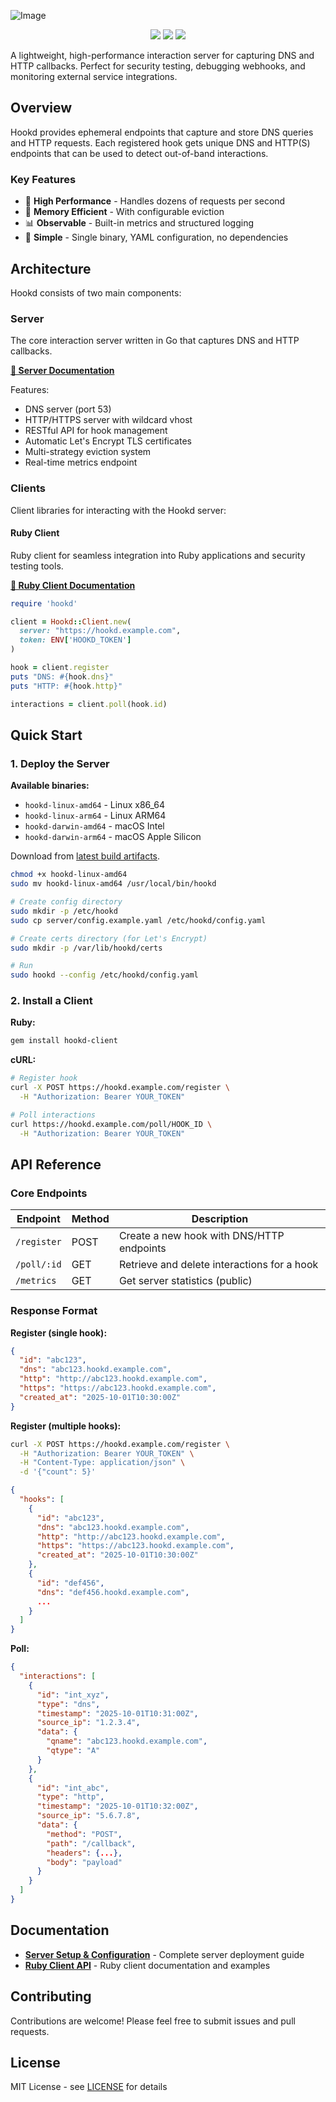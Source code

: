 ![Image](https://github.com/user-attachments/assets/89be446b-9b88-464a-bb4b-52a005969eea)

<p align="center">
    <a href="https://opensource.org/licenses/MIT"><img src="https://img.shields.io/badge/license-MIT-_red.svg"></a>
    <a href="https://qlty.sh/gh/JoshuaMart/projects/Hookd"><img src="https://qlty.sh/badges/34ecedd0-170b-4fa5-8388-663432d25c6f/maintainability.svg" /></a>
    <a href="https://qlty.sh/gh/JoshuaMart/projects/Hookd"><img src="https://qlty.sh/badges/34ecedd0-170b-4fa5-8388-663432d25c6f/coverage.svg" /></a>
</p>

A lightweight, high-performance interaction server for capturing DNS and HTTP callbacks. Perfect for security testing, debugging webhooks, and monitoring external service integrations.

## Overview

Hookd provides ephemeral endpoints that capture and store DNS queries and HTTP requests. Each registered hook gets unique DNS and HTTP(S) endpoints that can be used to detect out-of-band interactions.

### Key Features

- 🚀 **High Performance** - Handles dozens of requests per second
- 💾 **Memory Efficient** - With configurable eviction
- 📊 **Observable** - Built-in metrics and structured logging
- 🎯 **Simple** - Single binary, YAML configuration, no dependencies

## Architecture

Hookd consists of two main components:

### Server

The core interaction server written in Go that captures DNS and HTTP callbacks.

**[📖 Server Documentation](./server/README.md)**

Features:
- DNS server (port 53)
- HTTP/HTTPS server with wildcard vhost
- RESTful API for hook management
- Automatic Let's Encrypt TLS certificates
- Multi-strategy eviction system
- Real-time metrics endpoint

### Clients

Client libraries for interacting with the Hookd server:

#### Ruby Client

Ruby client for seamless integration into Ruby applications and security testing tools.

**[📖 Ruby Client Documentation](./clients/ruby/README.md)**

```ruby
require 'hookd'

client = Hookd::Client.new(
  server: "https://hookd.example.com",
  token: ENV['HOOKD_TOKEN']
)

hook = client.register
puts "DNS: #{hook.dns}"
puts "HTTP: #{hook.http}"

interactions = client.poll(hook.id)
```

## Quick Start

### 1. Deploy the Server

**Available binaries:**
- `hookd-linux-amd64` - Linux x86_64
- `hookd-linux-arm64` - Linux ARM64
- `hookd-darwin-amd64` - macOS Intel
- `hookd-darwin-arm64` - macOS Apple Silicon

Download from [latest build artifacts](https://github.com/JoshuaMart/Hookd/actions/workflows/build.yml).

```bash
chmod +x hookd-linux-amd64
sudo mv hookd-linux-amd64 /usr/local/bin/hookd

# Create config directory
sudo mkdir -p /etc/hookd
sudo cp server/config.example.yaml /etc/hookd/config.yaml

# Create certs directory (for Let's Encrypt)
sudo mkdir -p /var/lib/hookd/certs

# Run
sudo hookd --config /etc/hookd/config.yaml
```

### 2. Install a Client

**Ruby:**
```bash
gem install hookd-client
```

**cURL:**
```bash
# Register hook
curl -X POST https://hookd.example.com/register \
  -H "Authorization: Bearer YOUR_TOKEN"

# Poll interactions
curl https://hookd.example.com/poll/HOOK_ID \
  -H "Authorization: Bearer YOUR_TOKEN"
```

## API Reference

### Core Endpoints

| Endpoint | Method | Description |
|----------|--------|-------------|
| `/register` | POST | Create a new hook with DNS/HTTP endpoints |
| `/poll/:id` | GET | Retrieve and delete interactions for a hook |
| `/metrics` | GET | Get server statistics (public) |

### Response Format

**Register (single hook):**
```json
{
  "id": "abc123",
  "dns": "abc123.hookd.example.com",
  "http": "http://abc123.hookd.example.com",
  "https": "https://abc123.hookd.example.com",
  "created_at": "2025-10-01T10:30:00Z"
}
```

**Register (multiple hooks):**
```bash
curl -X POST https://hookd.example.com/register \
  -H "Authorization: Bearer YOUR_TOKEN" \
  -H "Content-Type: application/json" \
  -d '{"count": 5}'
```

```json
{
  "hooks": [
    {
      "id": "abc123",
      "dns": "abc123.hookd.example.com",
      "http": "http://abc123.hookd.example.com",
      "https": "https://abc123.hookd.example.com",
      "created_at": "2025-10-01T10:30:00Z"
    },
    {
      "id": "def456",
      "dns": "def456.hookd.example.com",
      ...
    }
  ]
}
```

**Poll:**
```json
{
  "interactions": [
    {
      "id": "int_xyz",
      "type": "dns",
      "timestamp": "2025-10-01T10:31:00Z",
      "source_ip": "1.2.3.4",
      "data": {
        "qname": "abc123.hookd.example.com",
        "qtype": "A"
      }
    },
    {
      "id": "int_abc",
      "type": "http",
      "timestamp": "2025-10-01T10:32:00Z",
      "source_ip": "5.6.7.8",
      "data": {
        "method": "POST",
        "path": "/callback",
        "headers": {...},
        "body": "payload"
      }
    }
  ]
}
```

## Documentation

- **[Server Setup & Configuration](./server/README.md)** - Complete server deployment guide
- **[Ruby Client API](./clients/ruby/README.md)** - Ruby client documentation and examples

## Contributing

Contributions are welcome! Please feel free to submit issues and pull requests.

## License

MIT License - see [LICENSE](./LICENSE) for details
